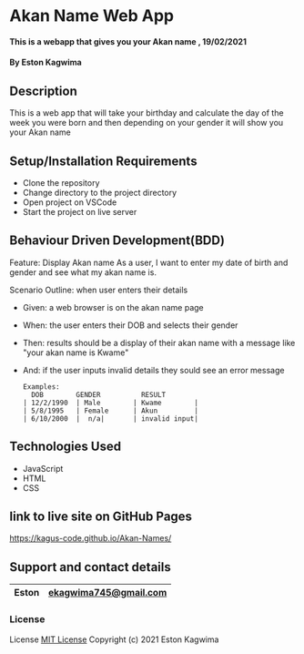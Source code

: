 # Akan Name Web App

#### This is a webapp that gives you your Akan name , 19/02/2021

#### By **Eston Kagwima**

## Description

This is a web app that will take your birthday and calculate the
day of the week you were born and then
depending on your gender it will show you your Akan name

## Setup/Installation Requirements

- Clone the repository
- Change directory to the project directory
- Open project on VSCode
- Start the project on live server

## Behaviour Driven Development(BDD)

Feature: Display Akan name
As a user, I want to enter my date of birth and gender and
see what my akan name is.

Scenario Outline: when user enters their details

- Given: a web browser is on the akan name page
- When: the user enters their DOB and selects their gender
- Then: results should be a display of their akan name with a
  message like "your akan name is Kwame"
- And: if the user inputs invalid details they sould see
  an error message

      Examples:
        DOB        GENDER          RESULT
      | 12/2/1990  | Male        | Kwame        |
      | 5/8/1995   | Female      | Akun         |
      | 6/10/2000  |  n/a|       | invalid input|

## Technologies Used

- JavaScript
- HTML
- CSS

## link to live site on GitHub Pages

https://kagus-code.github.io/Akan-Names/

## Support and contact details

| Eston | ekagwima745@gmail.com |
| ----- | --------------------- |

### License

License
[MIT License](https://choosealicense.com/licenses/mit/)
Copyright (c) 2021 Eston Kagwima
